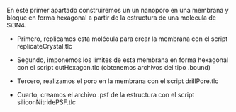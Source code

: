 En este primer apartado construiremos un un nanoporo en una membrana y bloque en forma hexagonal a partir de la estructura de una molécula de Si3N4.

- Primero, replicamos esta molécula para crear la membrana con el script replicateCrystal.tlc

- Segundo, imponemos los límites de esta membrana en forma hexagonal con el script cutHexagon.tlc (obtenemos archivos del tipo .bound)

- Tercero, realizamos el poro en la membrana con el script drillPore.tlc

- Cuarto, creamos el archivo .psf de la estructura con el script siliconNitridePSF.tlc
